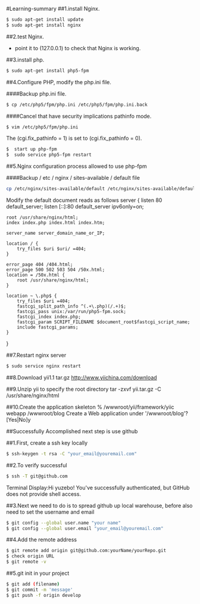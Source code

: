 #Learning-summary
##1.install Nginx.
```bash
$ sudo apt-get install update
$ sudo apt-get install nginx
```
##2.test Nginx.
*  point it to (127.0.0.1) to check that Nginx is working.

##3.install php.
```bash
$ sudo apt-get install php5-fpm
```

##4.Configure PHP, modify the php.ini file.

####Backup php.ini file.
```bash
$ cp /etc/php5/fpm/php.ini /etc/php5/fpm/php.ini.back
```
####Cancel that have security implications pathinfo mode.
```bash
$ vim /etc/php5/fpm/php.ini
```
The (cgi.fix_pathinfo = 1) is set to (cgi.fix_pathinfo = 0).
```bash
$  start up php-fpm
$  sudo service php5-fpm restart
```
##5.Nginx configuration process allowed to use php-fpm

####Backup / etc / nginx / sites-available / default file
```bash
cp /etc/nginx/sites-available/default /etc/nginx/sites-available/default.back
```
Modify the default document reads as follows
server {
    listen 80 default_server;
    listen [::]:80 default_server ipv6only=on;

    root /usr/share/nginx/html;
    index index.php index.html index.htm;

    server_name server_domain_name_or_IP;

    location / {
        try_files $uri $uri/ =404;
    }

    error_page 404 /404.html;
    error_page 500 502 503 504 /50x.html;
    location = /50x.html {
        root /usr/share/nginx/html;
    }
	
    location ~ \.php$ {
        try_files $uri =404;
        fastcgi_split_path_info ^(.+\.php)(/.+)$;
        fastcgi_pass unix:/var/run/php5-fpm.sock;
        fastcgi_index index.php;
        fastcgi_param SCRIPT_FILENAME $document_root$fastcgi_script_name;
        include fastcgi_params;
    }
}

##7.Restart nginx server
```bash
$ sudo service nginx restart
```
##8.Download yii1.1 tar.gz
  http://www.yiichina.com/download

##9.Unzip yii to specify the root directory
  tar -zxvf yii.tar.gz -C /usr/share/nginx/html

##10.Create the application skeleton
  % /wwwroot/yii/framework/yiic webapp /wwwroot/blog
Create a Web application under '/wwwroot/blog'? [Yes|No]y


##Successfully Accomplished next step is use github

##1.First, create a ssh key locally
```bash
$ ssh-keygen -t rsa -C "your_email@youremail.com"
```
##2.To verify successful
```bash
$ ssh -T git@github.com
```
Terminal Display:Hi yuzebo! You've successfully authenticated, but GitHub does not provide shell access.

##3.Next we need to do is to spread github up local warehouse, before also need to set the username and email
```bash
$ git config --global user.name "your name"
$ git config --global user.email "your_email@youremail.com"
```	
##4.Add the remote address
```bash 
$ git remote add origin git@github.com:yourName/yourRepo.git
$ check origin URL
$ git remote -v 
```
##5.git init in your project
```bash
$ git add (filename)
$ git commit -m 'message'
$ git push -f origin develop
```


